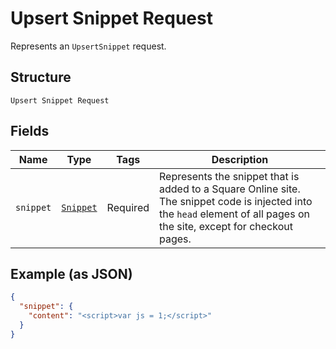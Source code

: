
# Upsert Snippet Request

Represents an `UpsertSnippet` request.

## Structure

`Upsert Snippet Request`

## Fields

| Name | Type | Tags | Description |
|  --- | --- | --- | --- |
| `snippet` | [`Snippet`](/doc/models/snippet.md) | Required | Represents the snippet that is added to a Square Online site. The snippet code is injected into the `head` element of all pages on the site, except for checkout pages. |

## Example (as JSON)

```json
{
  "snippet": {
    "content": "<script>var js = 1;</script>"
  }
}
```

